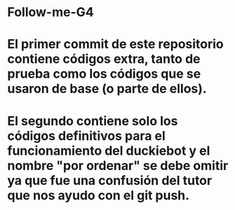 # Follow-me-G4
# El primer commit de este repositorio contiene códigos extra, tanto de prueba como los códigos que se usaron de base (o parte de ellos).
# El segundo contiene solo los códigos definitivos para el funcionamiento del duckiebot y el nombre "por ordenar" se debe omitir ya que fue una confusión del tutor que nos ayudo con el git push.
